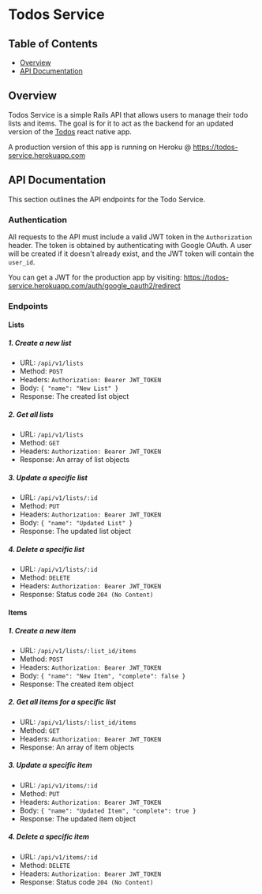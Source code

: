 # Todos Service

## Table of Contents

- [Overview](#overview)
- [API Documentation](#api-documentation)

## Overview

Todos Service is a simple Rails API that allows users to manage their todo lists and items. The goal is for it to act as the backend for an updated version of the [Todos](https://github.com/brentsmyth/todos) react native app.

A production version of this app is running on Heroku @ https://todos-service.herokuapp.com

## API Documentation

This section outlines the API endpoints for the Todo Service.

### Authentication

All requests to the API must include a valid JWT token in the `Authorization` header. The token is obtained by authenticating with Google OAuth. A user will be created if it doesn't already exist, and the JWT token will contain the `user_id`.

You can get a JWT for the production app by visiting: https://todos-service.herokuapp.com/auth/google_oauth2/redirect

### Endpoints

#### Lists

##### 1. Create a new list

- URL: `/api/v1/lists`
- Method: `POST`
- Headers: `Authorization: Bearer JWT_TOKEN`
- Body: `{ "name": "New List" }`
- Response: The created list object

##### 2. Get all lists

- URL: `/api/v1/lists`
- Method: `GET`
- Headers: `Authorization: Bearer JWT_TOKEN`
- Response: An array of list objects

##### 3. Update a specific list

- URL: `/api/v1/lists/:id`
- Method: `PUT`
- Headers: `Authorization: Bearer JWT_TOKEN`
- Body: `{ "name": "Updated List" }`
- Response: The updated list object

##### 4. Delete a specific list

- URL: `/api/v1/lists/:id`
- Method: `DELETE`
- Headers: `Authorization: Bearer JWT_TOKEN`
- Response: Status code `204 (No Content)`

#### Items

##### 1. Create a new item

- URL: `/api/v1/lists/:list_id/items`
- Method: `POST`
- Headers: `Authorization: Bearer JWT_TOKEN`
- Body: `{ "name": "New Item", "complete": false }`
- Response: The created item object

##### 2. Get all items for a specific list

- URL: `/api/v1/lists/:list_id/items`
- Method: `GET`
- Headers: `Authorization: Bearer JWT_TOKEN`
- Response: An array of item objects

##### 3. Update a specific item

- URL: `/api/v1/items/:id`
- Method: `PUT`
- Headers: `Authorization: Bearer JWT_TOKEN`
- Body: `{ "name": "Updated Item", "complete": true }`
- Response: The updated item object

##### 4. Delete a specific item

- URL: `/api/v1/items/:id`
- Method: `DELETE`
- Headers: `Authorization: Bearer JWT_TOKEN`
- Response: Status code `204 (No Content)`
